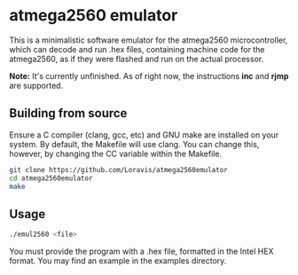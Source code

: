 # atmega2560 emulator

This is a minimalistic software emulator for the atmega2560 microcontroller, which can decode and run .hex files, containing machine code for the atmega2560, as if they were flashed and run on the actual processor.

**Note:** It's currently unfinished. As of right now, the instructions **inc** and **rjmp** are supported.

## Building from source
Ensure a C compiler (clang, gcc, etc) and GNU make are installed on your system. 
By default, the Makefile will use clang. You can change this, however, by changing the CC variable within the Makefile.
```sh
git clone https://github.com/Loravis/atmega2560emulator
cd atmega2560emulator
make
```

## Usage
```sh
./emul2560 <file>
```

You must provide the program with a .hex file, formatted in the Intel HEX format. You may find an example in the examples directory.